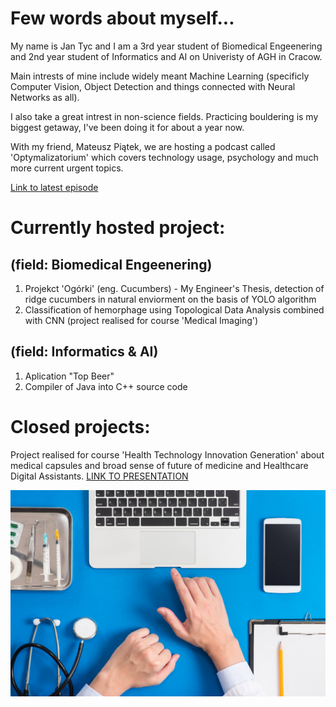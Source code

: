 # Few words about myself...

My name is Jan Tyc and I am a 3rd year student of Biomedical Engeenering and 2nd year student of Informatics and AI on Univeristy of AGH in Cracow.

Main intrests of mine include widely meant Machine Learning (specificly Computer Vision, Object Detection and things connected with Neural Networks as all).

I also take a great intrest in non-science fields. Practicing bouldering is my biggest getaway, I've been doing it for about a year now. 

With my friend, Mateusz Piątek, we are hosting a podcast called 'Optymalizatorium' which covers technology usage, psychology and much more current urgent topics.

[Link to latest episode](https://open.spotify.com/episode/7erSIiqzIvcJ9TmGO9qXRZ)

# Currently hosted project:
## (field: Biomedical Engeenering)

1. Projekct 'Ogórki' (eng. Cucumbers) - My Engineer's Thesis, detection of ridge cucumbers in natural enviorment on the basis of YOLO algorithm
2. Classification of hemorphage using Topological Data Analysis combined with CNN (project realised for course 'Medical Imaging')

## (field: Informatics & AI)

1. Aplication "Top Beer"
2. Compiler of Java into C++ source code


# Closed projects:

Project realised for course 'Health Technology Innovation Generation' about medical capsules and broad sense of future of medicine and Healthcare Digital Assistants. 
[LINK TO PRESENTATION](https://docs.google.com/presentation/d/1fipnmH2sgFDSk7NSkCGgP6dxX7Y-u2-DZ63AycYRyB0/edit?usp=sharing)


![alt text](https://github.com/tycjantyc/tycjantyc.github.io/blob/main/Sharp-HealthCare-1.jpg "HDA")
